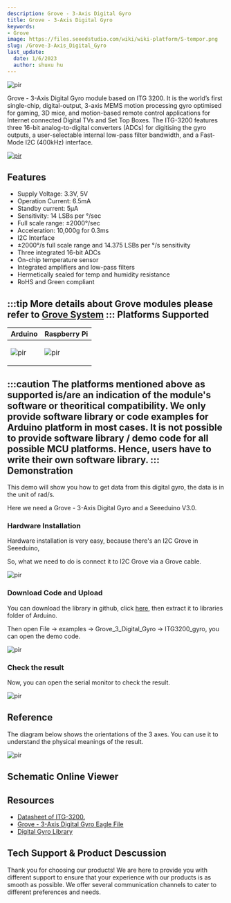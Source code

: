 ```yaml
---
description: Grove - 3-Axis Digital Gyro
title: Grove - 3-Axis Digital Gyro
keywords:
- Grove
image: https://files.seeedstudio.com/wiki/wiki-platform/S-tempor.png
slug: /Grove-3-Axis_Digital_Gyro
last_update:
  date: 1/6/2023
  author: shuxu hu
---
```


<!-- ![](https://files.seeedstudio.com/wiki/Grove-3-Axis_Digital_Gyro/img/Grove-3-Axis_Digital_Gyro.jpg) -->
  <p style={{textAlign: 'center'}}><img src="https://files.seeedstudio.com/wiki/Grove-3-Axis_Digital_Gyro/img/Grove-3-Axis_Digital_Gyro.jpg" alt="pir" width={600} height="auto" /></p>


Grove - 3-Axis Digital Gyro module based on ITG 3200. It is the world’s first single-chip, digital-output, 3-axis MEMS motion processing gyro optimised for gaming, 3D mice, and motion-based remote control applications for Internet connected Digital TVs and Set Top Boxes. The ITG-3200 features three 16-bit analog-to-digital converters (ADCs) for digitising the gyro outputs, a user-selectable internal low-pass filter bandwidth, and a Fast-Mode I2C (400kHz) interface.

[<p><img src="https://files.seeedstudio.com/wiki/common/Get_One_Now_Banner.png" alt="pir" width={600} height="auto" /></p>](https://www.seeedstudio.com/Grove-3-Axis-Digital-Gyro-p-750.html)

Features
--------

-   Supply Voltage: 3.3V, 5V
-   Operation Current: 6.5mA
-   Standby current: 5μA
-   Sensitivity: 14 LSBs per °/sec
-   Full scale range: ±2000°/sec
-   Acceleration: 10,000g for 0.3ms
-   I2C Interface
-   ±2000°/s full scale range and 14.375 LSBs per °/s sensitivity
-   Three integrated 16-bit ADCs
-   On-chip temperature sensor
-   Integrated amplifiers and low-pass filters
-   Hermetically sealed for temp and humidity resistance
-   RoHS and Green compliant

:::tip
    More details about Grove modules please refer to [Grove System](https://wiki.seeedstudio.com/Grove_System/)
:::
Platforms Supported
-------------------

<!-- | Arduino                                                                                             | Raspberry Pi                                                                                             |                                                                                                 |                                                                                                          |                                                                                                    |
|-----------------------------------------------------------------------------------------------------|----------------------------------------------------------------------------------------------------------|-------------------------------------------------------------------------------------------------|---------------------------------------------------------------------------------------------------|----------------------------------------------------------------------------------------------------|
| ![](https://files.seeedstudio.com/wiki/wiki_english/docs/images/arduino_logo.jpg) | ![](https://files.seeedstudio.com/wiki/wiki_english/docs/images/raspberry_pi_logo_n.jpg) | ![](https://files.seeedstudio.com/wiki/wiki_english/docs/images/bbg_logo.jpg) | ![](https://files.seeedstudio.com/wiki/wiki_english/docs/images/wio_logo.jpg) | ![](https://files.seeedstudio.com/wiki/wiki_english/docs/images/linkit_logo.jpg) | -->
|Arduino|Raspberry Pi|
|---|---|
|<p><img src="https://files.seeedstudio.com/wiki/wiki_english/docs/images/arduino_logo.jpg" alt="pir" width={200} height="auto" /></p>|<p><img src="https://files.seeedstudio.com/wiki/wiki_english/docs/images/raspberry_pi_logo_n.jpg" alt="pir" width={200} height="auto" /></p>|
:::caution
    The platforms mentioned above as supported is/are an indication of the module's software or theoritical compatibility. We only provide software library or code examples for Arduino platform in most cases. It is not possible to provide software library / demo code for all possible MCU platforms. Hence, users have to write their own software library.
:::
Demonstration
-------------

This demo will show you how to get data from this digital gyro, the data is in the unit of rad/s.

Here we need a Grove - 3-Axis Digital Gyro and a Seeeduino V3.0.

### Hardware Installation

Hardware installation is very easy, because there's an I2C Grove in Seeeduino,

So, what we need to do is connect it to I2C Grove via a Grove cable.

<!-- ![](https://files.seeedstudio.com/wiki/Grove-3-Axis_Digital_Gyro/img/Grove-3-Axis_Digital_Gyro_Hardware.JPG) -->
  <p style={{textAlign: 'center'}}><img src="https://files.seeedstudio.com/wiki/Grove-3-Axis_Digital_Gyro/img/Grove-3-Axis_Digital_Gyro_Hardware.JPG" alt="pir" width={600} height="auto" /></p>


### Download Code and Upload

You can download the library in github, click [here](https://github.com/Seeed-Studio/Grove_3_Axis_Digital_Gyro/), then extract it to libraries folder of Arduino.

Then open File -> examples -> Grove_3_Digital_Gyro -> ITG3200_gyro, you can open the demo code.

<!-- ![](https://files.seeedstudio.com/wiki/Grove-3-Axis_Digital_Gyro/img/ITG3200_gyro_ArduinoIde.jpg) -->
  <p style={{textAlign: 'center'}}><img src="https://files.seeedstudio.com/wiki/Grove-3-Axis_Digital_Gyro/img/ITG3200_gyro_ArduinoIde.jpg" alt="pir" width={600} height="auto" /></p>


<!-- Click Upload to upload the code, if you have any problem about how to start Arduino, please click [here](/Getting_Started_with_Seeeduino) for some help. -->



### Check the result

Now, you can open the serial monitor to check the result.

<!-- ![](https://files.seeedstudio.com/wiki/Grove-3-Axis_Digital_Gyro/img/Grove-3-Axis_Digital_Gyro_SerialDta.jpg) -->
  <p style={{textAlign: 'center'}}><img src="https://files.seeedstudio.com/wiki/Grove-3-Axis_Digital_Gyro/img/Grove-3-Axis_Digital_Gyro_SerialDta.jpg" alt="pir" width={600} height="auto" /></p>

Reference
---------

The diagram below shows the orientations of the 3 axes. You can use it to understand the physical meanings of the result.

<!-- ![](https://files.seeedstudio.com/wiki/Grove-3-Axis_Digital_Gyro/img/Gyro_Reference_1.jpg) -->
  <p style={{textAlign: 'center'}}><img src="https://files.seeedstudio.com/wiki/Grove-3-Axis_Digital_Gyro/img/Gyro_Reference_1.jpg" alt="pir" width={600} height="auto" /></p>


## Schematic Online Viewer

<div className="altium-ecad-viewer" data-project-src="https://files.seeedstudio.com/wiki/Grove-3-Axis_Digital_Gyro/res/Grove-3-Axis_Digital_Gyro_Eagle_File.zip" style={{borderRadius: '0px 0px 4px 4px', height: 500, borderStyle: 'solid', borderWidth: 1, borderColor: 'rgb(241, 241, 241)', overflow: 'hidden', maxWidth: 1280, maxHeight: 700, boxSizing: 'border-box'}}>
</div>



Resources
---------

-   [Datasheet of ITG-3200.](https://files.seeedstudio.com/wiki/Grove-3-Axis_Digital_Gyro/res/ITG-3200.pdf)
-   [Grove - 3-Axis Digital Gyro Eagle File](https://files.seeedstudio.com/wiki/Grove-3-Axis_Digital_Gyro/res/Grove-3-Axis_Digital_Gyro_Eagle_File.zip)
-   [Digital Gyro Library](https://github.com/Seeed-Studio/Grove_3_Axis_Digital_Gyro)


<!-- This Markdown file was created from https://www.seeedstudio.com/wiki/Grove_-_3-Axis_Digital_Gyro -->

## Tech Support & Product Descussion
Thank you for choosing our products! We are here to provide you with different support to ensure that your experience with our products is as smooth as possible. We offer several communication channels to cater to different preferences and needs.

<div class="button_tech_support_container">
<a href="https://forum.seeedstudio.com/" class="button_forum"></a> 
<a href="https://www.seeedstudio.com/contacts" class="button_email"></a>
</div>

<div class="button_tech_support_container">
<a href="https://discord.gg/eWkprNDMU7" class="button_discord"></a> 
<a href="https://github.com/Seeed-Studio/wiki-documents/discussions/69" class="button_discussion"></a>
</div>
